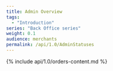 ```yaml
---
title: Admin Overview
tags:
  - "Introduction"
series: "Back Office series"
weight: 0.1
audience: merchants
permalink: /api/1.0/AdminStatuses
---
```

{% include api/1.0/orders-content.md %}
